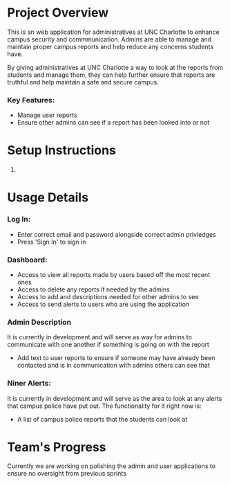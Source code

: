 # Project Overview
This is an web application for administratives at UNC Charlotte to enhance campus security and commmunication. Admins are able to manage and maintain proper campus reports and help reduce any concerns students have.

By giving administratives at UNC Charlotte a way to look at the reports from students and manage them, they can help further ensure that reports are truthful and help maintain a safe and secure campus.

### Key Features:
- Manage user reports
- Ensure other admins can see if a report has been looked into or not

# Setup Instructions
1) 

# Usage Details
### Log In:
- Enter correct email and password alongside correct admin privledges
- Press 'Sign In' to sign in
### Dashboard:
- Access to view all reports made by users based off the most recent ones
- Access to delete any reports if needed by the admins
- Access to add and descriptions needed for other admins to see
- Access to send alerts to users who are using the application
### Admin Description
It is currently in development and will serve as way for admins to communicate with one another if something is going on with the report
- Add text to user reports to ensure if someone may have already been contacted and is in communication with admins others can see that
### Niner Alerts:
It is currently in development and will serve as the area to look at any alerts that campus police have put out. The functionality for it right now is:
- A list of campus police reports that the students can look at

# Team's Progress
Currently we are working on polishing the admin and user applications to ensure no oversight from previous sprints